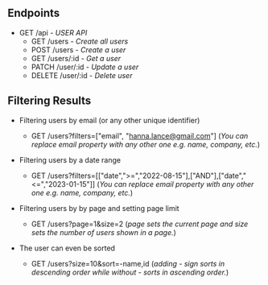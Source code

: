 ## Endpoints

- GET /api - _USER API_
    - GET /users - _Create all users_
    - POST /users - _Create a user_
    - GET /users/:id - _Get a user_
    - PATCH /user/:id - _Update a user_
    - DELETE /user/:id - _Delete user_

## Filtering Results
- Filtering users by email (or any other unique identifier)
    - GET /users?filters=["email", "hanna.lance@gmail.com"] (_You can replace email property with any other one e.g. name, company, etc._)
    
- Filtering users by a date range
    - GET /users?filters=[["date",">=","2022-08-15"],["AND"],["date","<=","2023-01-15"]] (_You can replace email property with any other one e.g. name, company, etc._)

- Filtering users by by page and setting page limit
    - GET /users?page=1&size=2 (_page sets the current page and size sets the number of users shown in a page._)

- The user can even be sorted
    - GET /users?size=10&sort=-name,id (_adding - sign sorts in descending order while without - sorts in ascending order._)